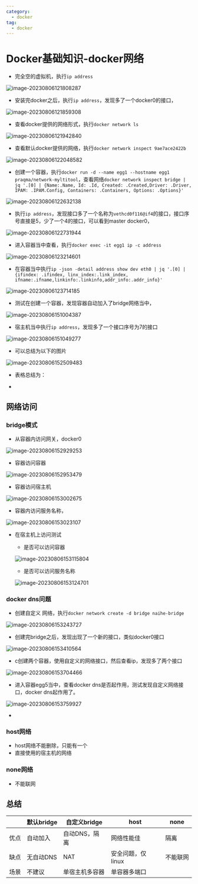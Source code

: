 ```yaml
---
category:
  - docker
tag:
  - docker
---
```

# Docker基础知识-docker网络

- 完全空的虚拟机，执行`ip address`

![image-20230806121808287](./images/image-20230806121808287.png)

- 安装完docker之后，执行`ip address`，发现多了一个docker0的接口，

![image-20230806121859308](./images/image-20230806121859308.png)

- 查看docker提供的网络形式，执行`docker network ls `

![image-20230806121942840](./images/image-20230806121942840.png)

- 查看默认docker提供的网络，执行`docker network inspect 9ae7ace2422b `

![image-20230806122048582](./images/image-20230806122048582.png)

- 创建一个容器，执行`docker run -d --name egg1 --hostname egg1 praqma/network-myltitool`，查看网络`docker network inspect bridge | jq '.[0] | {Name:.Name, Id: .Id, Created: .Created,Driver: .Driver, IPAM: .IPAM.Config, Containers: .Containers, Options: .Options}'`

![image-20230806122632138](./images/image-20230806122632138.png)

- 执行`ip address`，发现接口多了一个名称为`vethcd0f116@if4`的接口，接口序号直接是5，少了一个4的接口，可以看到master docker0，

![image-20230806122731944](./images/image-20230806122731944.png)

- 进入容器当中查看，执行`docker exec -it egg1 ip -c address`

![image-20230806123214601](./images/image-20230806123214601.png)

- 在容器当中执行`ip -json -detail address show dev eth0 | jq '.[0] | {ifindex: .ifindex, linx_index:.link_index, ifname:.ifname,linkinfo:.linkinfo,addr_info:.addr_info}'`

![image-20230806123714185](./images/image-20230806123714185.png)

- 测试在创建一个容器，发现容器自动加入了bridge网络当中，

![image-20230806151004387](./images/image-20230806151004387.png)

- 宿主机当中执行`ip address`，发现多了一个接口序号为7的接口

![image-20230806151049277](./images/image-20230806151049277.png)

- 可以总结为以下的图片

![image-20230806152509483](./images/image-20230806152509483.png)

- 表格总结为：



- 



## 网络访问

### bridge模式

- 从容器内访问网关，docker0

![image-20230806152929253](./images/image-20230806152929253.png)

- 容器访问容器

![image-20230806152953479](./images/image-20230806152953479.png)

- 容器访问宿主机

![image-20230806153002675](./images/image-20230806153002675.png)

- 容器内访问服务名称，

![image-20230806153023107](./images/image-20230806153023107.png)

- 在宿主机上访问测试

  - 是否可以访问容器

  ![image-20230806153115804](./images/image-20230806153115804.png)

  - 是否可以访问服务名称

  ![image-20230806153124701](./images/image-20230806153124701.png)



### docker dns问题

- 创建自定义 网络，执行`docker network create -d bridge naihe-bridge`

![image-20230806153243727](./images/image-20230806153243727.png)

- 创建完bridge之后，发现出现了一个新的接口，类似docker0接口

![image-20230806153410564](./images/image-20230806153410564.png)

- c创建两个容器，使用自定义的网络接口，然后查看ip，发现多了两个接口

![image-20230806153704466](./images/image-20230806153704466.png)

- 进入容器egg5当中，查看docker dns是否起作用，测试发现自定义网络接口，docker dns起作用了。

![image-20230806153759927](./images/image-20230806153759927.png)

- 

### host网络

- host网络不能删除，只能有一个
- 直接使用的宿主机的网络

### none网络

- 不能联网

## 总结

|      | 默认bridge | 自定义bridge   | host              | none     |
| ---- | ---------- | -------------- | ----------------- | -------- |
| 优点 | 自动加入   | 自动DNS，隔离  | 网络性能佳        | 隔离     |
| 缺点 | 无自动DNS  | NAT            | 安全问题，仅linux | 不能联网 |
| 场景 | 不建议     | 单宿主机多容器 | 单容器多端口      |          |

